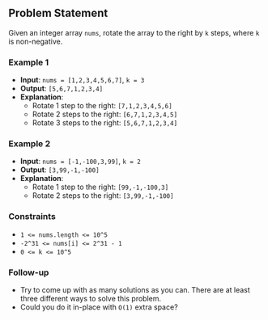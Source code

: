 ## Problem Statement

Given an integer array `nums`, rotate the array to the right by `k` steps, where `k` is non-negative.

### Example 1

- **Input**: `nums = [1,2,3,4,5,6,7]`, `k = 3`
- **Output**: `[5,6,7,1,2,3,4]`
- **Explanation**:
  - Rotate 1 step to the right: `[7,1,2,3,4,5,6]`
  - Rotate 2 steps to the right: `[6,7,1,2,3,4,5]`
  - Rotate 3 steps to the right: `[5,6,7,1,2,3,4]`

### Example 2

- **Input**: `nums = [-1,-100,3,99]`, `k = 2`
- **Output**: `[3,99,-1,-100]`
- **Explanation**:
  - Rotate 1 step to the right: `[99,-1,-100,3]`
  - Rotate 2 steps to the right: `[3,99,-1,-100]`

### Constraints

- `1 <= nums.length <= 10^5`
- `-2^31 <= nums[i] <= 2^31 - 1`
- `0 <= k <= 10^5`

### Follow-up

- Try to come up with as many solutions as you can. There are at least three different ways to solve this problem.
- Could you do it in-place with `O(1)` extra space?
